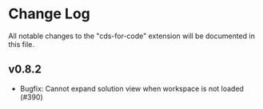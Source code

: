 # Change Log

All notable changes to the "cds-for-code" extension will be documented in this file.

## v0.8.2

- Bugfix: Cannot expand solution view when workspace is not loaded (#390)